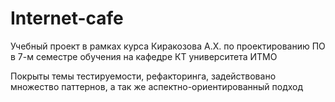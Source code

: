 # Internet-cafe

Учебный проект в рамках курса Киракозова А.Х. по проектированию ПО в 7-м
семестре обучения на кафедре КТ университета ИТМО

Покрыты темы тестируемости, рефакторинга, задействовано множество паттернов, а 
так же аспектно-ориентированный подход
